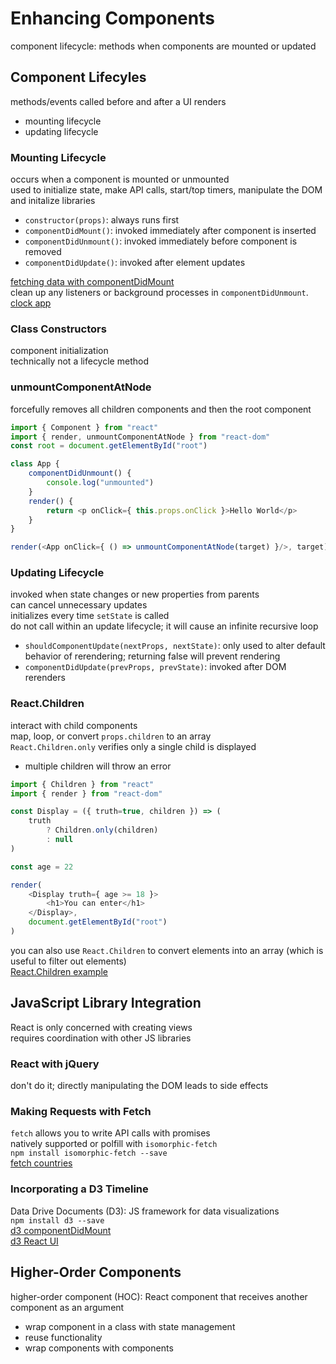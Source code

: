 # Enhancing Components
component lifecycle: methods when components are mounted or updated  

## Component Lifecyles
methods/events called before and after a UI renders  
* mounting lifecycle   
* updating lifecycle  

### Mounting Lifecycle
occurs when a component is mounted or unmounted  
used to initialize state, make API calls, start/top timers, manipulate the DOM and initalize libraries  
* `constructor(props)`: always runs first  
* `componentDidMount()`: invoked immediately after component is inserted
* `componentDidUnmount()`: invoked immediately before component is removed
* `componentDidUpdate()`: invoked after element updates

[fetching data with componentDidMount](https://codepen.io/nathan-pham/pen/QWGPNQp)  
clean up any listeners or background processes in `componentDidUnmount`.   
[clock app](https://codepen.io/nathan-pham/pen/xxReOdK)

### Class Constructors
component initialization  
technically not a lifecycle method  

### unmountComponentAtNode
forcefully removes all children components and then the root component  
```js
import { Component } from "react"
import { render, unmountComponentAtNode } from "react-dom"
const root = document.getElementById("root")

class App {
    componentDidUnmount() {
        console.log("unmounted")
    }
    render() {
        return <p onClick={ this.props.onClick }>Hello World</p>
    }
}

render(<App onClick={ () => unmountComponentAtNode(target) }/>, target)
```

### Updating Lifecycle
invoked when state changes or new properties from parents  
can cancel unnecessary updates  
initializes every time `setState` is called  
do not call within an update lifecycle; it will cause an infinite recursive loop  
* `shouldComponentUpdate(nextProps, nextState)`: only used to alter default behavior of rerendering; returning false will prevent rendering
* `componentDidUpdate(prevProps, prevState)`: invoked after DOM rerenders

### React.Children
interact with child components  
map, loop, or convert `props.children` to an array  
`React.Children.only` verifies only a single child is displayed  
* multiple children will throw an error  

```js
import { Children } from "react"
import { render } from "react-dom"

const Display = ({ truth=true, children }) => (
    truth
        ? Children.only(children)
        : null
)

const age = 22

render(
    <Display truth={ age >= 18 }>
        <h1>You can enter</h1>
    </Display>,
    document.getElementById("root")
)
```
you can also use `React.Children` to convert elements into an array (which is useful to filter out elements)  
[React.Children example](https://codepen.io/nathan-pham/pen/NWbmdbX)


## JavaScript Library Integration
React is only concerned with creating views  
requires coordination with other JS libraries  

### React with jQuery
don't do it; directly manipulating the DOM leads to side effects

### Making Requests with Fetch
`fetch` allows you to write API calls with promises  
natively supported or polfill with `isomorphic-fetch`  
`npm install isomorphic-fetch --save`  
[fetch countries](https://codepen.io/nathan-pham/pen/NWbmdbX)

### Incorporating a D3 Timeline
Data Drive Documents (D3): JS framework for data visualizations  
`npm install d3 --save`  
[d3 componentDidMount](https://codepen.io/nathan-pham/pen/BaQerzQ)   
[d3 React UI](https://codepen.io/nathan-pham/pen/eYBaMKb)

## Higher-Order Components
higher-order component (HOC): React component that receives another component as an argument  
* wrap component in a class with state management
* reuse functionality  
* wrap components with components


